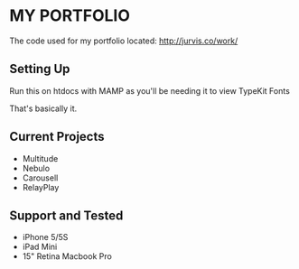 # MY PORTFOLIO

The code used for my portfolio located: http://jurvis.co/work/

## Setting Up
Run this on htdocs with MAMP as you'll be needing it to view TypeKit Fonts

That's basically it.

## Current Projects
* Multitude
* Nebulo
* Carousell
* RelayPlay

## Support and Tested
* iPhone 5/5S
* iPad Mini
* 15" Retina Macbook Pro